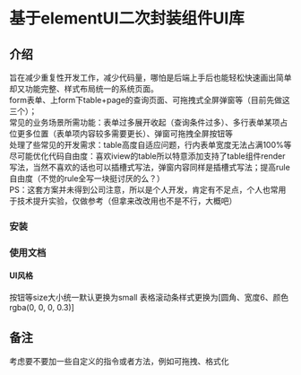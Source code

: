# 基于elementUI二次封装组件UI库
## 介绍
旨在减少重复性开发工作，减少代码量，哪怕是后端上手后也能轻松快速画出简单却又功能完整、样式布局统一的系统页面。   
form表单、上form下table+page的查询页面、可拖拽式全屏弹窗等（目前先做这三个）；   
常见的业务场景所需功能：表单过多展开收起（查询条件过多）、多行表单某项占位更多位置（表单项内容较多需要更长）、弹窗可拖拽全屏按钮等   
处理了些常见的开发需求：table高度自适应问题，行内表单宽度无法占满100%等  
尽可能优化代码自由度：喜欢iview的table所以特意添加支持了table组件render写法，当然不喜欢的话也可以插槽式写法，弹窗内容同样是插槽式写法；提高rule自由度（不觉的rule全写一块挺讨厌的么？）   
PS：这套方案并未得到公司注意，所以是个人开发，肯定有不足点，个人也常用于技术提升实验，仅做参考（但拿来改改用也不是不行，大概吧）  

### 安装

### 使用文档

#### UI风格
按钮等size大小统一默认更换为small
表格滚动条样式更换为[圆角、宽度6、颜色rgba(0, 0, 0, 0.3)]
 
## 备注
考虑要不要加一些自定义的指令或者方法，例如可拖拽、格式化
